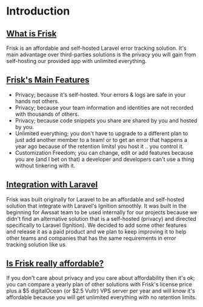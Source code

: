 # Introduction

 <a name="about"></a>
## [What is Frisk](#about)
Frisk is an affordable and self-hosted Laravel error tracking solution. It's main advantage over third-parties solutions is the privacy you will gain from self-hosting our provided app with unlimited everything. 

 <a name="frisk-features"></a>
## [Frisk's Main Features](#frisk-features)
- Privacy; because it's self-hosted. Your errors & logs are safe in your hands not others.
- Privacy; because your team information and identities are not recorded with thousands of others.
- Privacy; because code snippets you share are shared by you and hosted by you.
- Unlimited everything; you don't have to upgrade to a different plan to just add another member to a team! or to get an error that happens a year ago because of the retention limits! you host it .. you control it.
- Customization Freedom; you can change, edit or add features because you are (and I bet on that) a developer and developers can't use a thing without tinkering with it.

 <a name="integration-with-laravel"></a>
## [Integration with Laravel](#integration-with-laravel)
Frisk was built originally for Laravel to be an affordable and self-hosted solution that integrate with Laravel's Ignition smoothly. It was built in the beginning for Awssat team to be used internally for our projects because we didn't find an alternative solution that is a self-hosted (privacy) and directed specifically to Laravel (Ignition). We decided to add some other features and release it as a paid product and we plan to keep improving it to help other teams and companies that has the same requirements in error tracking solution like us.


 <a name="affordability"></a>
## [Is Frisk really affordable?](#affordability)
If you don't care about privacy and you care about affordability then it's ok; you can compare a yearly plan of other solutions with Frisk's license price plus a $5 digitalOcean (or $2.5 Vultr) VPS server per year and will know it's affordable because you will get unlimited everything with no retention limits.
